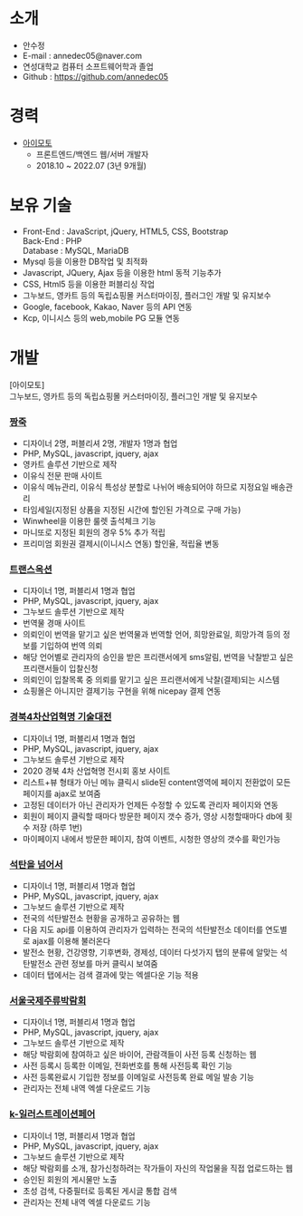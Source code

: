 # 소개
<ul>
  <li>안수정</li>
  <li>E-mail : annedec05@naver.com</li>
  <li>연성대학교 컴퓨터 소프트웨어학과 졸업</li>
  <li>Github : <a href="https://github.com/annedec05">https://github.com/annedec05</a></li>
</ul>

# 경력
<ul>
  <li>
    <a href="https://www.ilogin.co.kr" target="_blank">아이모토</a>
    <ul>
      <li>프론트엔드/백엔드 웹/서버 개발자</li>
      <li>2018.10 ~ 2022.07 (3년 9개월)</li>
    </ul>
  </li>
</ul>

# 보유 기술
<ul>
  <li>
    Front-End : JavaScript, jQuery, HTML5, CSS, Bootstrap<br>
    Back-End : PHP<br>
    Database : MySQL, MariaDB
  </li>
  <li>Mysql 등을 이용한 DB작업 및 최적화</li>
  <li>Javascript, JQuery, Ajax 등을 이용한 html 동적 기능추가</li>
  <li>CSS, Html5 등을 이용한 퍼블리싱 작업</li>
  <li>그누보드, 영카트 등의 독립쇼핑몰 커스터마이징, 플러그인 개발 및 유지보수</li>
  <li>Google, facebook, Kakao, Naver 등의 API 연동</li>
  <li>Kcp, 이니시스 등의 web,mobile PG 모듈 연동</li>
</ul>

# 개발

[아이모토]<br>
그누보드, 영카트 등의 독립쇼핑몰 커스터마이징, 플러그인 개발 및 유지보수<br>

<h3><a href="http://www.jjangjuk.com" target="_blank">짱죽</a></h3>
<ul>
  <li>디자이너 2명, 퍼블리셔 2명, 개발자 1명과 협업</li>
  <li>PHP, MySQL, javascript, jquery, ajax</li>
  <li>영카트 솔루션 기반으로 제작</li>
  <li>이유식 전문 판매 사이트</li>
  <li>이유식 메뉴관리, 이유식 특성상 분할로 나뉘어 배송되어야 하므로 지정요일 배송관리</li>
  <li>타임세일(지정된 상품을 지정된 시간에 할인된 가격으로 구매 가능)</li>
  <li>Winwheel을 이용한 룰렛 출석체크 기능</li>
  <li>마니또로 지정된 회원의 경우 5% 추가 적립</li>
  <li>프리미엄 회원권 결제시(이니시스 연동) 할인율, 적립율 변동</li>
</ul>

<h3><a href="https://transauction.co.kr" target="_blank">트랜스옥션</a></h3>
<ul>
  <li>디자이너 1명, 퍼블리셔 1명과 협업</li>
  <li>PHP, MySQL, javascript, jquery, ajax</li>
  <li>그누보드 솔루션 기반으로 제작</li>
  <li>번역물 경매 사이트</li>
  <li>의뢰인이 번역을 맡기고 싶은 번역물과 번역할 언어, 희망완료일, 희망가격 등의 정보를 기입하여 번역 의뢰</li>
  <li>해당 언어별로 관리자의 승인을 받은 프리랜서에게 sms알림, 번역을 낙찰받고 싶은 프리랜서들이 입찰신청</li>
  <li>의뢰인이 입찰목록 중 의뢰를 맡기고 싶은 프리랜서에게 낙찰(결제)되는 시스템</li>
  <li>쇼핑몰은 아니지만 결제기능 구현을 위해 nicepay 결제 연동</li>
</ul>

<h3><a href="http://kbsart.ilogin.pe.kr" target="_blank">경북4차산업혁명 기술대전</a></h3>
<ul>
  <li>디자이너 1명, 퍼블리셔 1명과 협업</li>
  <li>PHP, MySQL, javascript, jquery, ajax</li>
  <li>그누보드 솔루션 기반으로 제작</li>
  <li>2020 경북 4차 산업혁명 전시회 홍보 사이트</li>
  <li>리스트+뷰 형태가 아닌 메뉴 클릭시 slide된 content영역에 페이지 전환없이 모든 페이지를 ajax로 보여줌</li>
  <li>고정된 데이터가 아닌 관리자가 언제든 수정할 수 있도록 관리자 페이지와 연동</li>
  <li>회원이 페이지 클릭할 때마다 방문한 페이지 갯수 증가, 영상 시청할때마다 db에 횟수 저장 (하루 1번)</li>
  <li>마이페이지 내에서 방문한 페이지, 참여 이벤트, 시청한 영상의 갯수를 확인가능</li>
</ul>

<h3><a href="http://beyondcoal.kr" target="_blank">석탄을 넘어서</a></h3>
<ul>
  <li>디자이너 1명, 퍼블리셔 1명과 협업</li>
  <li>PHP, MySQL, javascript, jquery, ajax</li>
  <li>그누보드 솔루션 기반으로 제작</li>
  <li>전국의 석탄발전소 현황을 공개하고 공유하는 웹</li>
  <li>다음 지도 api를 이용하여 관리자가 입력하는 전국의 석탄발전소 데이터를 연도별로 ajax를 이용해 불러온다</li>
  <li>발전소 현황, 건강영향, 기후변화, 경제성, 데이터 다섯가지 탭의 분류에 알맞는 석탄발전소 관련 정보를 마커 클릭시 보여줌</li>
  <li>데이터 탭에서는 검색 결과에 맞는 엑셀다운 기능 적용</li>
</ul>

<h3><a href="http://www.siwse.com" target="_blank">서울국제주류박람회</a></h3>
<ul>
  <li>디자이너 1명, 퍼블리셔 1명과 협업</li>
  <li>PHP, MySQL, javascript, jquery, ajax</li>
  <li>그누보드 솔루션 기반으로 제작</li>
  <li>해당 박람회에 참여하고 싶은 바이어, 관람객들이 사전 등록 신청하는 웹</li>
  <li>사전 등록시 등록한 이메일, 전화번호를 통해 사전등록 확인 기능</li>
  <li>사전 등록완료시 기입한 정보를 이메일로 사전등록 완료 메일 발송 기능</li>
  <li>관리자는 전체 내역 엑셀 다운로드 기능</li>
</ul>

<h3><a href="http://k-illustrationfair.com" target="_blank">k-일러스트레이션페어</a></h3>
<ul>
  <li>디자이너 1명, 퍼블리셔 1명과 협업</li>
  <li>PHP, MySQL, javascript, jquery, ajax</li>
  <li>그누보드 솔루션 기반으로 제작</li>
  <li>해당 박람회를 소개, 참가신청하려는 작가들이 자신의 작업물을 직접 업로드하는 웹</li>
  <li>승인된 회원의 게시물만 노출</li>
  <li>초성 검색, 다중필터로 등록된 게시글 통합 검색</li>
  <li>관리자는 전체 내역 엑셀 다운로드 기능</li>
</ul>

